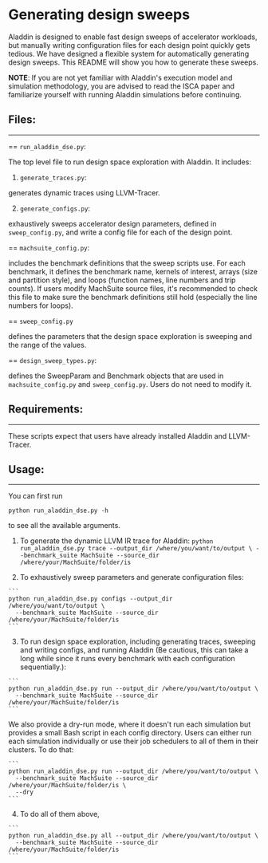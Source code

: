 Generating design sweeps
========================

Aladdin is designed to enable fast design sweeps of accelerator workloads, but
manually writing configuration files for each design point quickly gets
tedious. We have designed a flexible system for automatically generating design
sweeps. This README will show you how to generate these sweeps.

**NOTE**: If you are not yet familiar with Aladdin's execution model and
simulation methodology, you are advised to read the ISCA paper and familiarize
yourself with running Aladdin simulations before continuing.

## Files:
-------------------

== `run_aladdin_dse.py`:

   The top level file to run design space exploration with Aladdin.
   It includes:

   1. `generate_traces.py`:

   generates dynamic traces using LLVM-Tracer.

   2. `generate_configs.py`:

   exhaustively sweeps accelerator design parameters, defined in
   `sweep_config.py`, and write a config file for each of the design point.

== `machsuite_config.py`:

  includes the benchmark definitions that the sweep scripts use. For each
  benchmark, it defines the benchmark name, kernels of interest, arrays (size
  and partition style), and loops (function names, line numbers and trip
  counts). If users modify MachSuite source files, it's recommended to
  check this file to make sure the benchmark definitions still hold (especially
  the line numbers for loops).

== `sweep_config.py`

   defines the parameters that the design space exploration is sweeping and the
   range of the values.

== `design_sweep_types.py`:

   defines the SweepParam and Benchmark objects that are used in
   `machsuite_config.py` and `sweep_config.py`. Users do not need to modify it.

## Requirements:
-------------------
These scripts expect that users have already installed Aladdin and LLVM-Tracer.

## Usage:
-------------------

  You can first run

  `python run_aladdin_dse.py -h`

  to see all the available arguments.

  1. To generate the dynamic LLVM IR trace for Aladdin:
    ```
    python run_aladdin_dse.py trace --output_dir /where/you/want/to/output \
      --benchmark_suite MachSuite --source_dir /where/your/MachSuite/folder/is
    ```

  2. To exhaustively sweep parameters and generate configuration files:

    ```
    python run_aladdin_dse.py configs --output_dir /where/you/want/to/output \
      --benchmark_suite MachSuite --source_dir /where/your/MachSuite/folder/is
    ```

  3. To run design space exploration, including generating traces, sweeping and
  writing configs, and running Aladdin (Be cautious, this can take a long while
  since it runs every benchmark with each configuration sequentially.):

    ```
    python run_aladdin_dse.py run --output_dir /where/you/want/to/output \
      --benchmark_suite MachSuite --source_dir /where/your/MachSuite/folder/is
    ```

  We also provide a dry-run mode, where it doesn't run each simulation but
  provides a small Bash script in each config directory. Users can either run
  each simulation individually or use their job schedulers to all of them in
  their clusters. To do that:

    ```
    python run_aladdin_dse.py run --output_dir /where/you/want/to/output \
      --benchmark_suite MachSuite --source_dir /where/your/MachSuite/folder/is \
      --dry
    ```

  4. To do all of them above,

    ```
    python run_aladdin_dse.py all --output_dir /where/you/want/to/output \
      --benchmark_suite MachSuite --source_dir /where/your/MachSuite/folder/is
    ```

